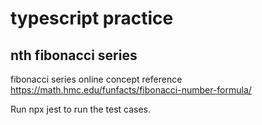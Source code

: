 # typescript practice
## nth fibonacci series
fibonacci series online concept reference https://math.hmc.edu/funfacts/fibonacci-number-formula/

Run npx jest to run the test cases.
